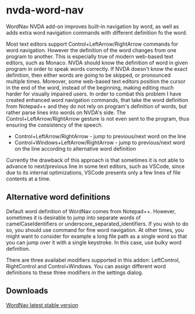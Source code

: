 # nvda-word-nav
WordNav NVDA add-on improves built-in navigation  by word, as well as adds extra word navigation commands with different definition fo the word.

Most text editors support Control+LeftArrow/RightArrow commands for word navigation. However the definition of the word changes from one program to another. This is especially true of modern web-based text editors, such as Monaco. NVDA should know the definition of word in given program in order to speak words correctly. If NVDA doesn't know the exact definition, then either words are going to be skipped, or pronounced multiple times. Moreover, some web-based text editors position the cursor in the end of the word, instead of the beginning, making editing much harder for visually impaired users. In order to combat this problem I have created enhanced word navigation commands, that take the word definition from Notepad++ and they do not rely on program's definition of words, but rather parse lines into words on NVDA's side. The Control+LeftArrow/RightArrow gesture is not even sent to the program, thus ensuring the consistency of the speech.
* Control+LeftArrow/RightArrow - jump to previous/next word on the line
* Control+Windows+LeftArrow/RightArrow - jump to previous/next word on the line according to alternative word definition

Currently the drawback of this approach is that sometimes it is not able to advance to next/previous line in some text editors, such as VSCode, since due to its internal optimizations, VSCode presents only a few lines of file contents at a time.

## Alternative word definitions
Default word definition of WordNav comes from Notepad++.
However, sometimes it is desirable to jump into separate words of camelCaseIdentifiers or underscore_separated_identifiers. If you wish to do so, you should use command for fine word navigation.
At other times, you might want to consider for example a long file path as a single word so that you can jump over it with a single keystroke. In this case, use bulky word definition.

There are three availabel modifiers supported in this addon: LeftControl, RightControl and Control+Windows. You can assign different word definitions to these three modifiers in the settings dialog.

##  Downloads

[WordNav latest stable version](https://github.com/mltony/nvda-word-nav/releases/latest/download/wordNav.nvda-addon)